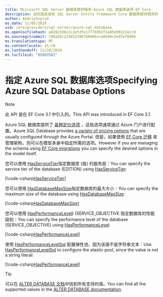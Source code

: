 ```yaml
---
title: Microsoft SQL Server 数据库提供程序-Azure SQL 数据库选项-EF Core
description: 如何指定具有 SQL Server Entity Framework Core 数据库提供程序的 Azure SQL 数据库的服务层和性能级别
author: AndriySvyryd
ms.date: 11/05/2019
uid: core/providers/sql-server/azure-sql-database
ms.openlocfilehash: ad202336c2c2efdfe17776952f2a65e98222ecc0
ms.sourcegitcommit: 788a56c2248523967b846bcca0e98c2ed7ef0d6b
ms.translationtype: MT
ms.contentlocale: zh-CN
ms.lasthandoff: 11/20/2020
ms.locfileid: "95003583"
---
```

# <a name="specifying-azure-sql-database-options"></a><span data-ttu-id="90017-103">指定 Azure SQL 数据库选项</span><span class="sxs-lookup"><span data-stu-id="90017-103">Specifying Azure SQL Database Options</span></span>

>[!NOTE]
> <span data-ttu-id="90017-104">此 API 是在 EF Core 3.1 中引入的。</span><span class="sxs-lookup"><span data-stu-id="90017-104">This API was introduced in EF Core 3.1.</span></span>

<span data-ttu-id="90017-105">Azure SQL 数据库提供了 [各种定价选项](https://azure.microsoft.com/pricing/details/sql-database/single/) ，这些选项通常通过 Azure 门户进行配置。</span><span class="sxs-lookup"><span data-stu-id="90017-105">Azure SQL Database provides [a variety of pricing options](https://azure.microsoft.com/pricing/details/sql-database/single/) that are usually configured through the Azure Portal.</span></span> <span data-ttu-id="90017-106">但是，如果使用 [EF Core 迁移](xref:core/managing-schemas/migrations/index) 来管理架构，则可以在模型本身中指定所需的选项。</span><span class="sxs-lookup"><span data-stu-id="90017-106">However if you are managing the schema using [EF Core migrations](xref:core/managing-schemas/migrations/index) you can specify the desired options in the model itself.</span></span>

<span data-ttu-id="90017-107">您可以使用 [HasServiceTier](/dotnet/api/Microsoft.EntityFrameworkCore.SqlServerModelBuilderExtensions.HasServiceTier)指定数据库 (版) 的服务层：</span><span class="sxs-lookup"><span data-stu-id="90017-107">You can specify the service tier of the database (EDITION) using [HasServiceTier](/dotnet/api/Microsoft.EntityFrameworkCore.SqlServerModelBuilderExtensions.HasServiceTier):</span></span>

[!code-csharp[HasServiceTier](../../../../samples/core/SqlServer/AzureDatabase/AzureSqlContext.cs?name=HasServiceTier)]

<span data-ttu-id="90017-108">您可以使用 [HasDatabaseMaxSize](/dotnet/api/Microsoft.EntityFrameworkCore.SqlServerModelBuilderExtensions.HasDatabaseMaxSize)指定数据库的最大大小：</span><span class="sxs-lookup"><span data-stu-id="90017-108">You can specify the maximum size of the database using [HasDatabaseMaxSize](/dotnet/api/Microsoft.EntityFrameworkCore.SqlServerModelBuilderExtensions.HasDatabaseMaxSize):</span></span>

[!code-csharp[HasDatabaseMaxSize](../../../../samples/core/SqlServer/AzureDatabase/AzureSqlContext.cs?name=HasDatabaseMaxSize)]

<span data-ttu-id="90017-109">您可以使用 [HasPerformanceLevel](/dotnet/api/Microsoft.EntityFrameworkCore.SqlServerModelBuilderExtensions.HasPerformanceLevel))  (SERVICE_OBJECTIVE 指定数据库的性能级别：</span><span class="sxs-lookup"><span data-stu-id="90017-109">You can specify the performance level of the database (SERVICE_OBJECTIVE) using [HasPerformanceLevel](/dotnet/api/Microsoft.EntityFrameworkCore.SqlServerModelBuilderExtensions.HasPerformanceLevel):</span></span>

[!code-csharp[HasPerformanceLevel](../../../../samples/core/SqlServer/AzureDatabase/AzureSqlContext.cs?name=HasPerformanceLevel)]

<span data-ttu-id="90017-110">使用 [HasPerformanceLevelSql](/dotnet/api/Microsoft.EntityFrameworkCore.SqlServerModelBuilderExtensions.HasPerformanceLevelSql) 配置弹性池，因为该值不是字符串文本：</span><span class="sxs-lookup"><span data-stu-id="90017-110">Use [HasPerformanceLevelSql](/dotnet/api/Microsoft.EntityFrameworkCore.SqlServerModelBuilderExtensions.HasPerformanceLevelSql) to configure the elastic pool, since the value is not a string literal:</span></span>

[!code-csharp[HasPerformanceLevel](../../../../samples/core/SqlServer/AzureDatabase/AzureSqlContext.cs?name=HasPerformanceLevelSql)]

>[!TIP]
> <span data-ttu-id="90017-111">可以在 [ALTER DATABASE 文档](/sql/t-sql/statements/alter-database-transact-sql?view=azuresqldb-current&preserve-view=true)中找到所有支持的值。</span><span class="sxs-lookup"><span data-stu-id="90017-111">You can find all the supported values in the [ALTER DATABASE documentation](/sql/t-sql/statements/alter-database-transact-sql?view=azuresqldb-current&preserve-view=true).</span></span>
